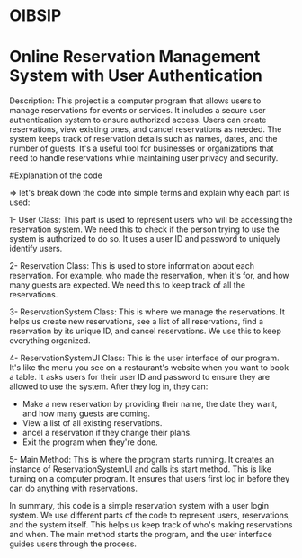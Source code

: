 # OIBSIP

# Online Reservation Management System with User Authentication

Description: This project is a computer program that allows users to manage reservations for events or services. It includes a secure user authentication system to ensure authorized access. Users can create reservations, view existing ones, and cancel reservations as needed. The system keeps track of reservation details such as names, dates, and the number of guests. It's a useful tool for businesses or organizations that need to handle reservations while maintaining user privacy and security.

#Explanation of the code 


=> let's break down the code into simple terms and explain why each part is used:

1- User Class: This part is used to represent users who will be accessing the reservation system. We need this to check if the person trying to use the system is authorized to do so. It uses a user ID and password to uniquely identify users.


2- Reservation Class: This is used to store information about each reservation. For example, who made the reservation, when it's for, and how many guests are expected. We need this to keep track of all the reservations.


3- ReservationSystem Class: This is where we manage the reservations. It helps us create new reservations, see a list of all reservations, find a reservation by its unique ID, and cancel reservations. We use this to keep everything organized.

4- ReservationSystemUI Class: This is the user interface of our program. It's like the menu you see on a restaurant's website when you want to book a table. It asks users for their user ID and password to ensure they are allowed to use the system. After they log in, they can:

* Make a new reservation by providing their name, the date they want, and how many guests are coming.
* View a list of all existing reservations.
* ancel a reservation if they change their plans.
* Exit the program when they're done.


5- Main Method: This is where the program starts running. It creates an instance of ReservationSystemUI and calls its start method. This is like turning on a computer program. It ensures that users first log in before they can do anything with reservations.


In summary, this code is a simple reservation system with a user login system. We use different parts of the code to represent users, reservations, and the system itself. This helps us keep track of who's making reservations and when. The main method starts the program, and the user interface guides users through the process.
